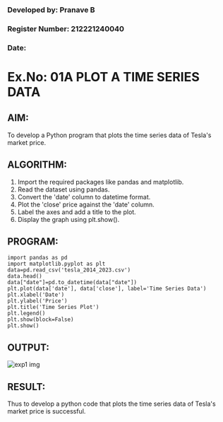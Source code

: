 ### Developed by: Pranave B
### Register Number: 212221240040
### Date:

# Ex.No: 01A PLOT A TIME SERIES DATA

## AIM:

To develop a Python program that plots the time series data of Tesla's market price.

## ALGORITHM:

1. Import the required packages like pandas and matplotlib.
2. Read the dataset using pandas.
3. Convert the 'date' column to datetime format.
4. Plot the 'close' price against the 'date' column.
5. Label the axes and add a title to the plot.
6. Display the graph using plt.show().

   
## PROGRAM:

```
import pandas as pd
import matplotlib.pyplot as plt
data=pd.read_csv('tesla_2014_2023.csv')
data.head()
data["date"]=pd.to_datetime(data["date"])
plt.plot(data['date'], data['close'], label='Time Series Data')
plt.xlabel('Date')
plt.ylabel('Price')
plt.title('Time Series Plot')
plt.legend()
plt.show(block=False)
plt.show()
```
## OUTPUT:

![exp1 img](https://github.com/user-attachments/assets/c69ca8fb-0f18-452f-9954-f72621303795)


## RESULT:

Thus to develop a python code that plots the time series data of Tesla's market price is successful.
